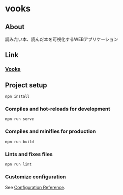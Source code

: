 # vooks

## About
読みたい本、読んだ本を可視化するWEBアプリケーション

## Link
### [Vooks](https://vooks-4f56b.web.app/)

## Project setup
```
npm install
```

### Compiles and hot-reloads for development
```
npm run serve
```

### Compiles and minifies for production
```
npm run build
```

### Lints and fixes files
```
npm run lint
```

### Customize configuration
See [Configuration Reference](https://cli.vuejs.org/config/).
